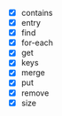 - [x] contains
- [x] entry
- [x] find
- [x] for-each
- [x] get
- [x] keys
- [x] merge
- [x] put
- [x] remove
- [x] size
